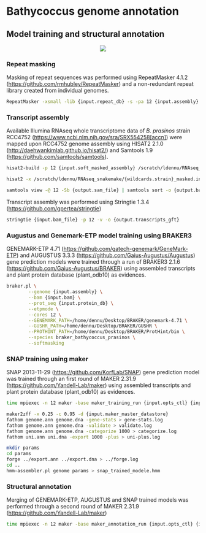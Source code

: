# Bathycoccus genome annotation

## Model training and structural annotation

<p align="center">
<img src="https://github.com/LouisDennu/BathycoccusPangenome/blob/main/Annotation/Bathycoccus_pangenome_pipelines-Genome_annotation_pipeline.png">
</p>

### Repeat masking

Masking of repeat sequences was performed using RepeatMasker 4.1.2 (https://github.com/rmhubley/RepeatMasker) and a non-redundant repeat library created from individual genomes.

```bash
RepeatMasker -xsmall -lib {input.repeat_db} -s -pa 12 {input.assembly} --dir /scratch/ldennu/assembly
```

### Transcript assembly

Available Illumina RNAseq whole transcriptome data of *B. prasinos* strain RCC4752 (https://www.ncbi.nlm.nih.gov/sra/SRX554258[accn]) were mapped upon RCC4752 genome assembly using HISAT2 2.1.0 (http://daehwankimlab.github.io/hisat2/) and Samtools 1.9 (https://github.com/samtools/samtools).

```bash
hisat2-build -p 12 {input.soft_masked_assembly} /scratch/ldennu/RNAseq_snakemake/{wildcards.strain}_masked.index

hisat2 -x /scratch/ldennu/RNAseq_snakemake/{wildcards.strain}_masked.index -1 {input.RNAseq_illumina_1} -2 {input.RNAseq_illumina_2} -S {output.sam_file} -p 12

samtools view -@ 12 -Sb {output.sam_file} | samtools sort -o {output.bam_file}
```

Transcript assembly was performed using Stringtie 1.3.4 (https://github.com/gpertea/stringtie)

```bash
stringtie {input.bam_file} -p 12 -v -o {output.transcripts_gft}
```

### Augustus and Genemark-ETP model training using BRAKER3

GENEMARK-ETP 4.71 (https://github.com/gatech-genemark/GeneMark-ETP) and AUGUSTUS 3.3.3 (https://github.com/Gaius-Augustus/Augustus) gene prediction models were trained through a run of BRAKER3 2.1.6 (https://github.com/Gaius-Augustus/BRAKER) using assembled transcripts and plant protein database (plant_odb10) as evidences.

```bash
braker.pl \
		--genome {input.assembly} \
		--bam {input.bam} \
		--prot_seq {input.protein_db} \
		--etpmode \
		--cores 12 \
		--GENEMARK_PATH=/home/dennu/Desktop/BRAKER/genemark-4.71 \
		--GUSHR_PATH=/home/dennu/Desktop/BRAKER/GUSHR \
		--PROTHINT_PATH=/home/dennu/Desktop/BRAKER/ProtHint/bin \
		--species braker_bathycoccus_prasinos \
		--softmasking
```

### SNAP training using maker

SNAP 2013-11-29 (https://github.com/KorfLab/SNAP) gene prediction model was trained through an first round of MAKER 2.31.9 (https://github.com/Yandell-Lab/maker) using assembled transcripts and plant protein database (plant_odb10) as evidences.

```bash
time mpiexec -n 12 maker -base maker_training_run {input.opts_ctl} {input.bopts_ctl} {input.exe_ctl}

maker2zff -x 0.25 -c 0.95 -d {input.maker_master_datastore}
fathom genome.ann genome.dna -gene-stats > gene-stats.log
fathom genome.ann genome.dna -validate > validate.log
fathom genome.ann genome.dna -categorize 1000 > categorize.log
fathom uni.ann uni.dna -export 1000 -plus > uni-plus.log

mkdir params
cd params
forge ../export.ann ../export.dna > ../forge.log 
cd ..
hmm-assembler.pl genome params > snap_trained_modele.hmm
```

### Structural annotation

Merging of GENEMARK-ETP, AUGUSTUS and SNAP trained models was performed through a second round of MAKER 2.31.9 (https://github.com/Yandell-Lab/maker)

```bash
time mpiexec -n 12 maker -base maker_annotation_run {input.opts_ctl} {input.bopts_ctl} {input.exe_ctl}
```

